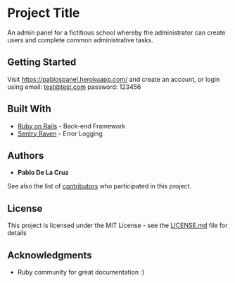 # Project Title

An admin panel for a fictitious school whereby the administrator can create users and complete common administrative tasks.

## Getting Started

Visit https://pablospanel.herokuapp.com/ and create an account, or login using 
email: test@test.com
password: 123456

## Built With

* [Ruby on Rails](http://www.dropwizard.io/1.0.2/docs/) - Back-end Framework
* [Sentry Raven](https://sentry.io/welcome/) - Error Logging 


## Authors

* **Pablo De La Cruz** 

See also the list of [contributors](https://github.com/PabloDeLaCruz1/pablos_panel/graphs/contributors) who participated in this project.

## License

This project is licensed under the MIT License - see the [LICENSE.md](LICENSE.md) file for details

## Acknowledgments

* Ruby community for great documentation :) 
